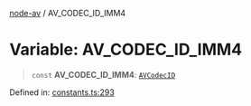 [node-av](../globals.md) / AV\_CODEC\_ID\_IMM4

# Variable: AV\_CODEC\_ID\_IMM4

> `const` **AV\_CODEC\_ID\_IMM4**: [`AVCodecID`](../type-aliases/AVCodecID.md)

Defined in: [constants.ts:293](https://github.com/seydx/av/blob/f8631fc881b394300b1479f511d55cf1c370a87f/src/constants/constants.ts#L293)
